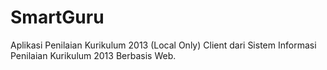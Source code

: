 # SmartGuru
Aplikasi Penilaian Kurikulum 2013 (Local Only)
Client dari Sistem Informasi Penilaian Kurikulum 2013 Berbasis Web.
